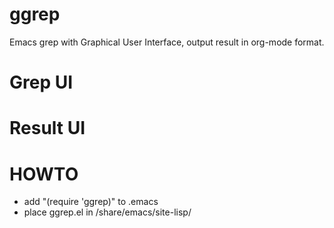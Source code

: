 # ggrep
Emacs grep with Graphical User Interface, output result in org-mode format.


# Grep UI


# Result UI

# HOWTO
- add "(require 'ggrep)" to .emacs
- place ggrep.el in <emacs dir>/share/emacs/site-lisp/

